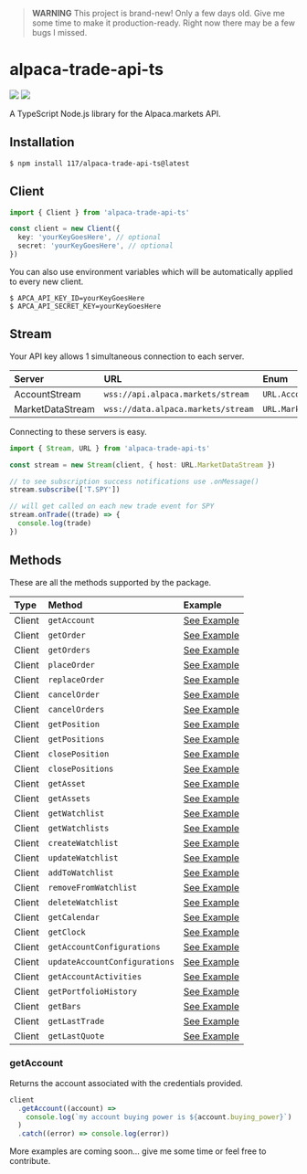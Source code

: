 > **WARNING** This project is brand-new! Only a few days old. Give me some time
> to make it production-ready. Right now there may be a few bugs I missed.

# alpaca-trade-api-ts

![](https://badgen.net/npm/v/repeat?color=0061FF)
![](https://badgen.net/badge/code%20style/prettier/ff51bc)

A TypeScript Node.js library for the Alpaca.markets API.

## Installation

```console
$ npm install 117/alpaca-trade-api-ts@latest
```

## Client

```typescript
import { Client } from 'alpaca-trade-api-ts'

const client = new Client({
  key: 'yourKeyGoesHere', // optional
  secret: 'yourKeyGoesHere', // optional
})
```

You can also use environment variables which will be automatically applied to
every new client.

```console
$ APCA_API_KEY_ID=yourKeyGoesHere
$ APCA_API_SECRET_KEY=yourKeyGoesHere
```

## Stream

Your API key allows 1 simultaneous connection to each server.

| Server           | URL                                | Enum                   |
| :--------------- | :--------------------------------- | :--------------------- |
| AccountStream    | `wss://api.alpaca.markets/stream`  | `URL.AccountStream`    |
| MarketDataStream | `wss://data.alpaca.markets/stream` | `URL.MarketDataStream` |

Connecting to these servers is easy.

```typescript
import { Stream, URL } from 'alpaca-trade-api-ts'

const stream = new Stream(client, { host: URL.MarketDataStream })

// to see subscription success notifications use .onMessage()
stream.subscribe(['T.SPY'])

// will get called on each new trade event for SPY
stream.onTrade((trade) => {
  console.log(trade)
})
```

## Methods

These are all the methods supported by the package.

| Type   | Method                        | Example                                     |
| :----- | :---------------------------- | :------------------------------------------ |
| Client | `getAccount`                  | [See Example](#getAccount)                  |
| Client | `getOrder`                    | [See Example](#getOrder)                    |
| Client | `getOrders`                   | [See Example](#getOrders)                   |
| Client | `placeOrder`                  | [See Example](#placeOrder)                  |
| Client | `replaceOrder`                | [See Example](#replaceOrder)                |
| Client | `cancelOrder`                 | [See Example](#cancelOrder)                 |
| Client | `cancelOrders`                | [See Example](#cancelOrders)                |
| Client | `getPosition`                 | [See Example](#getPosition)                 |
| Client | `getPositions`                | [See Example](#getPositions)                |
| Client | `closePosition`               | [See Example](#closePosition)               |
| Client | `closePositions`              | [See Example](#closePositions)              |
| Client | `getAsset`                    | [See Example](#getAsset)                    |
| Client | `getAssets`                   | [See Example](#getAssets)                   |
| Client | `getWatchlist`                | [See Example](#getWatchlist)                |
| Client | `getWatchlists`               | [See Example](#getWatchlists)               |
| Client | `createWatchlist`             | [See Example](#createWatchlist)             |
| Client | `updateWatchlist`             | [See Example](#updateWatchlist)             |
| Client | `addToWatchlist`              | [See Example](#addToWatchlist)              |
| Client | `removeFromWatchlist`         | [See Example](#removeFromWatchlist)         |
| Client | `deleteWatchlist`             | [See Example](#deleteWatchlist)             |
| Client | `getCalendar`                 | [See Example](#getCalendar)                 |
| Client | `getClock`                    | [See Example](#getClock)                    |
| Client | `getAccountConfigurations`    | [See Example](#getAccountConfigurations)    |
| Client | `updateAccountConfigurations` | [See Example](#updateAccountConfigurations) |
| Client | `getAccountActivities`        | [See Example](#getAccountActivities)        |
| Client | `getPortfolioHistory`         | [See Example](#getPortfolioHistory)         |
| Client | `getBars`                     | [See Example](#getBars)                     |
| Client | `getLastTrade`                | [See Example](#getLastTrade)                |
| Client | `getLastQuote`                | [See Example](#getLastQuote)                |

### getAccount

Returns the account associated with the credentials provided.

```typescript
client
  .getAccount((account) =>
    console.log(`my account buying power is ${account.buying_power}`)
  )
  .catch((error) => console.log(error))
```

More examples are coming soon... give me some time or feel free to contribute.
